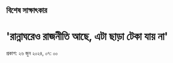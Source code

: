 ## বিশেষ সাক্ষাৎকার

# 'রান্নাঘরেও রাজনীতি আছে, এটা ছাড়া টেকা যায় না'

প্রকাশ: ২৬ জুন ২০২৪, ০৭: ০০
